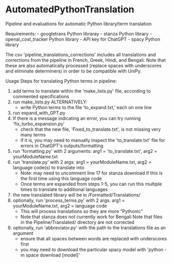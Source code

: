 # AutomatedPythonTranslation
Pipeline and evaluations for automatic Python library/term translation

Requirements:
	- googletrans Python libraray
	- stanza Python library
	- openai_cost_tracker Python library
	- API key for ChatGPT
	- spacy Python library

The csv 'pipeline_translations_corrections' includes all translations and corrections from the pipeline in French, Greek, Hindi, and Bengali.  Note that these are also automatically processed (replace spaces with underscores and eliminate determiners) in order to be compatible with UniPy.    

Usage Steps for translating Python terms in pipeline:
1. add terms to translate within the 'make_lists.py' file, according to commented specifications
2. run make_lists.py
ALTERNATIVELY:
	- write Python terms to the file 'to_expand.txt,' each on one line
3. run expand_with_GPT.py
4. If there is a message indicating an error, you can try running 'fix_turbo_expansion.py'
	- check that the new file, 'Fixed_to_translate.txt', is not missing very many terms
	- if it is, you may need to manually inspect the 'to_translate.txt' file for errors in ChatGPT's outputs/formatting
5. run 'formatting.py' with 2 arguments: arg1 = 'to_translate.txt', arg2 = yourModuleName.txt
6. run 'translate.py' with 2 args: arg1 = yourModuleName.txt, arg2 = language code(s) to translate into
   - Note: may need to uncomment line 17 for stanza download if this is the first time using this language code
   - Once terms are expanded from steps 1-5, you can run this multiple times to translate to additional languages
8. the new translated library will be in /Formatted/Translations/
9. optionally, run 'process_terms.py' with 2 args: arg1 = yourModuleName.txt, arg2 = language code
   - This will process translations so they are more "Pythonic"
   - Note that stanza does not currently work for Bengali
Note that files in the Pipeline/Translated/ directory are not corrected
10. optionally, run 'abbreviator.py' with the path to the translations file as an argument
	- ensure that all spaces between words are replaced with underscores first
	- you may need to download the particular spacy model with 'python -m space download [model]'